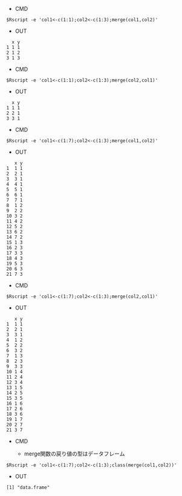 - CMD

```
$Rscript -e 'col1<-c(1:1);col2<-c(1:3);merge(col1,col2)'
```

- OUT

```
  x y
1 1 1
2 1 2
3 1 3
```

- CMD

```
$Rscript -e 'col1<-c(1:1);col2<-c(1:3);merge(col2,col1)'
```

- OUT

```
  x y
1 1 1
2 2 1
3 3 1
```


- CMD

```
$Rscript -e 'col1<-c(1:7);col2<-c(1:3);merge(col1,col2)'
```

- OUT
```
   x y
1  1 1
2  2 1
3  3 1
4  4 1
5  5 1
6  6 1
7  7 1
8  1 2
9  2 2
10 3 2
11 4 2
12 5 2
13 6 2
14 7 2
15 1 3
16 2 3
17 3 3
18 4 3
19 5 3
20 6 3
21 7 3
```

- CMD

```
$Rscript -e 'col1<-c(1:7);col2<-c(1:3);merge(col2,col1)'
```


- OUT

```
   x y
1  1 1
2  2 1
3  3 1
4  1 2
5  2 2
6  3 2
7  1 3
8  2 3
9  3 3
10 1 4
11 2 4
12 3 4
13 1 5
14 2 5
15 3 5
16 1 6
17 2 6
18 3 6
19 1 7
20 2 7
21 3 7
```


- CMD

  - merge関数の戻り値の型はデータフレーム

```
$Rscript -e 'col1<-c(1:7);col2<-c(1:3);class(merge(col1,col2))'
```

- OUT

```
[1] "data.frame"
```
